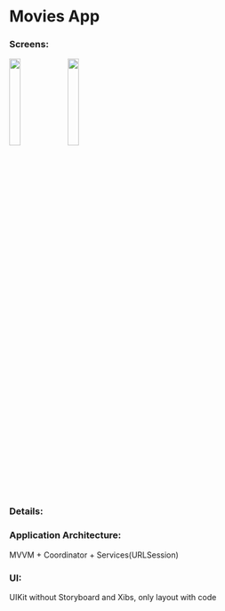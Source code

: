 # Movies App
### Screens: ###

<div>
<img src="https://user-images.githubusercontent.com/109591126/228863550-b6303680-ee41-4e96-8289-237429087633.png" width=20% height=20%>
<img src="https://user-images.githubusercontent.com/109591126/228863570-598bb71f-ee87-4560-88ee-f727338e1837.png" width=20% height=20%>
</div>



### Details: ###

### Application Architecture: ###
MVVM + Coordinator + Services(URLSession)
### UI: ###
UIKit without Storyboard and Xibs, only layout with code
